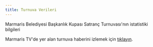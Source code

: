 ```yaml
---
title: Turnuva Verileri
---
```


Marmaris Belediyesi Başkanlık Kupası Satranç Turnuvası'nın istatistiki bilgileri

Marmaris TV'de yer alan turnuva haberini izlemek için [tıklayın](http://www.facebook.com/pages/Marmaris-TV/142504742454781#!/video/video.php?v=10150202547413815&oid=142504742454781&comments).
